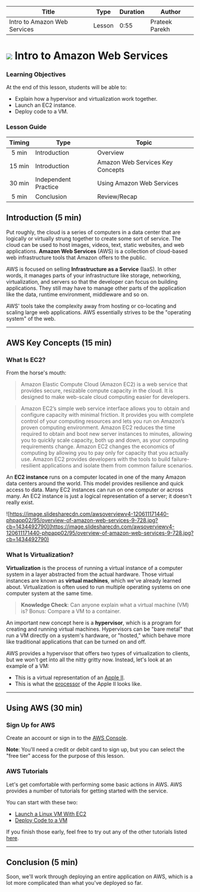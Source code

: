 | Title | Type | Duration | Author |
| -- | -- | -- | -- |
| Intro to Amazon Web Services | Lesson | 0:55 | Prateek Parekh |      
    
# ![](https://ga-dash.s3.amazonaws.com/production/assets/logo-9f88ae6c9c3871690e33280fcf557f33.png) Intro to Amazon Web Services

### Learning Objectives

At the end of this lesson, students will be able to:
- Explain how a hypervisor and virtualization work together.
- Launch an EC2 instance.
- Deploy code to a VM.

### Lesson Guide

| Timing  | Type  | Topic  |
|:-:|---|---|
| 5 min   | Introduction  | Overview |
| 15 min  | Introduction  | Amazon Web Services Key Concepts |
| 30 min  | Independent Practice  | Using Amazon Web Services |
| 5 min   | Conclusion  | Review/Recap |

## Introduction (5 min)

Put roughly, the cloud is a series of computers in a data center that are logically or virtually strung together to create some sort of service. The cloud can be used to host images, videos, text, static websites, and web applications. **Amazon Web Services** (AWS) is a collection of cloud-based web infrastructure tools that Amazon offers to the public.

AWS is focused on selling **Infrastructure as a Service** (IaaS). In other words, it manages parts of your infrastructure like storage, networking, virtualization, and servers so that the developer can focus on building applications. They still may have to manage other parts of the application like the data, runtime environment, middleware and so on. 

AWS' tools take the complexity away from hosting or co-locating and scaling large web applications. AWS essentially strives to be the "operating system" of the web.

------

## AWS Key Concepts (15 min)

### What Is EC2?

From the horse's mouth:

> Amazon Elastic Compute Cloud (Amazon EC2) is a web service that provides secure, resizable compute capacity in the cloud. It is designed to make web-scale cloud computing easier for developers.

> Amazon EC2’s simple web service interface allows you to obtain and configure capacity with minimal friction. It provides you with complete control of your computing resources and lets you run on Amazon’s proven computing environment. Amazon EC2 reduces the time required to obtain and boot new server instances to minutes, allowing you to quickly scale capacity, both up and down, as your computing requirements change. Amazon EC2 changes the economics of computing by allowing you to pay only for capacity that you actually use. Amazon EC2 provides developers with the tools to build failure-resilient applications and isolate them from common failure scenarios.

An **EC2 instance** runs on a computer located in one of the many Amazon data centers around the world. This model provides resilience and quick access to data. Many EC2 instances can run on one computer or across many. An EC2 instance is just a logical representation of a server; it doesn't really exist.

![https://image.slidesharecdn.com/awsoverviewv4-120611171440-phpapp02/95/overview-of-amazon-web-services-9-728.jpg?cb=1434492790](https://image.slidesharecdn.com/awsoverviewv4-120611171440-phpapp02/95/overview-of-amazon-web-services-9-728.jpg?cb=1434492790)

### What Is Virtualization?

**Virtualization** is the process of running a virtual instance of a computer system in a layer abstracted from the actual hardware. Those virtual instances are known as **virtual machines**, which we've already learned about. Virtualization is often used to run multiple operating systems on one computer system at the same time.

> **Knowledge Check**: Can anyone explain what a virtual machine (VM) is? Bonus: Compare a VM to a container.

An important new concept here is a **hypervisor**, which is a program for creating and running virtual machines. Hypervisors can be "bare metal" that run a VM directly on a system's hardware, or "hosted," which behave more like traditional applications that can be turned on and off.

AWS provides a hypervisor that offers two types of virtualization to clients, but we won't get into all the nitty gritty now. Instead, let's look at an example of a VM:
- This is a virtual representation of an [Apple II](https://www.scullinsteel.com/apple2/).
- This is what the [processor](http://www.visual6502.org/JSSim/) of the Apple II looks like.

-----

## Using AWS (30 min)

### Sign Up for AWS

Create an account or sign in to the [AWS Console](https://aws.amazon.com/).

**Note**: You'll need a credit or debit card to sign up, but you can select the "free tier" access for the purpose of this lesson.

### AWS Tutorials

Let's get comfortable with performing some basic actions in AWS. AWS provides a number of tutorials for getting started with the service.

You can start with these two:
- [Launch a Linux VM With EC2](https://aws.amazon.com/getting-started/tutorials/launch-a-virtual-machine/?trk=gs_card)
- [Deploy Code to a VM](https://aws.amazon.com/getting-started/tutorials/deploy-code-vm/?trk=gs_card)

If you finish those early, feel free to try out any of the other tutorials listed [here](https://aws.amazon.com/getting-started/tutorials/).

----

## Conclusion (5 min)

Soon, we'll work through deploying an entire application on AWS, which is a lot more complicated than what you've deployed so far.
